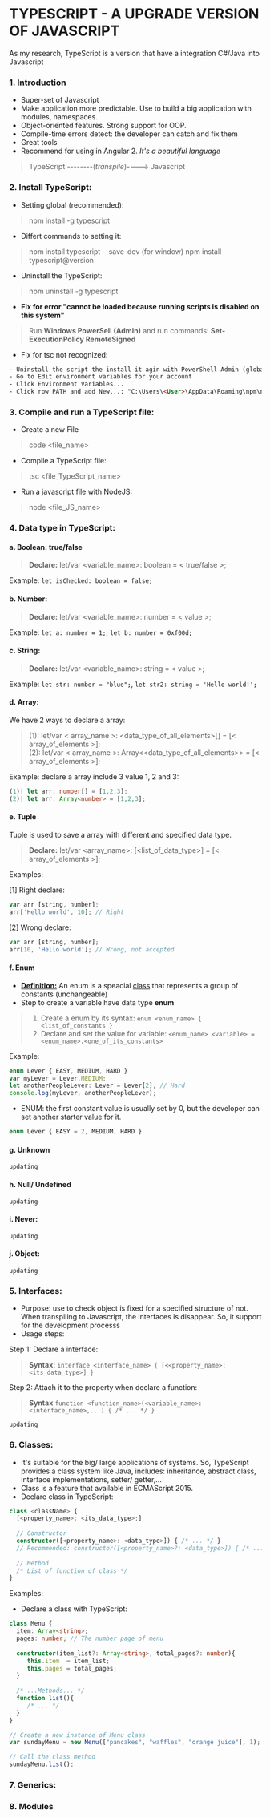 # TYPESCRIPT - A UPGRADE VERSION OF JAVASCRIPT

As my research, TypeScript is a version that have a integration C#/Java into Javascript

### 1. Introduction
- Super-set of Javascript
- Make application more predictable. Use to build a big application with modules, namespaces.
- Object-oriented features. Strong support for OOP.
- Compile-time errors detect: the developer can catch and fix them
- Great tools
- Recommend for using in Angular 2.
<i>It's a beautiful language</i>
> TypeScript --------(<i>transpile</i>)----> Javascript

### 2. Install TypeScript:
* Setting global (recommended):
> npm install -g typescript
* Differt commands to setting it:
> npm install typescript --save-dev (for window)
> npm install typescript@version
* Uninstall the TypeScript:
> npm uninstall -g typescript

* <b>Fix for error "cannot be loaded because running scripts is disabled on this system"</b>
> Run <b>Windows PowerSell (Admin)</b> and run commands: <b>Set-ExecutionPolicy RemoteSigned</b>

* Fix for tsc not recognized:
```html
- Uninstall the script the install it agin with PowerShell Admin (global setting)
- Go to Edit environment variables for your account
- Click Environment Variables...
- Click row PATH and add New...: "C:\Users\<User>\AppData\Roaming\npm\node_modules\typescript\bin" (maybe different in your desk/latop, just find it PATH and add)
```

### 3. Compile and run a TypeScript file:
* Create a new File
> code <file_name>

* Compile a TypeScript file:
> tsc <file_TypeScript_name>

* Run a javascript file with NodeJS:
> node <file_JS_name>

### 4. Data type in TypeScript:
#### a. Boolean: true/false
> <b>Declare:</b> let/var <variable_name>: boolean = < true/false >;

Example: `let isChecked: boolean = false;`

#### b. Number:
> <b>Declare:</b> let/var <variable_name>: number = < value >;
  
Example: `let a: number = 1;`, `let b: number = 0xf00d;`
  
#### c. String:
> <b>Declare:</b> let/var <variable_name>: string = < value >;
  
Example: `let str: number = "blue";`, `let str2: string = 'Hello world!';`
  
#### d. Array:
We have 2 ways to declare a array:
> (1): let/var < array_name >: <data_type_of_all_elements>[] = [< array_of_elements >];<br>
> (2): let/var < array_name >: Array<<data_type_of_all_elements>> = [< array_of_elements >];

Example: declare a array include 3 value 1, 2 and 3:
```typescript
(1)| let arr: number[] = [1,2,3];
(2)| let arr: Array<number> = [1,2,3];
```

#### e. Tuple
Tuple is used to save a array with different and specified data type.
> <b>Declare:</b> let/var <array_name>: [<list_of_data_type>] = [< array_of_elements >];

Examples:

[1] Right declare:
```typescript
var arr [string, number];
arr['Hello world', 10]; // Right
```

[2] Wrong declare:
```typescript
var arr [string, number];
arr[10, 'Hello world']; // Wrong, not accepted
```

#### f. Enum
* <b><u>Definition:</u></b> An enum is a speacial <u>class</u> that represents a group of constants (unchangeable)
* Step to create a variable have data type <b>enum</b>
> 1. Create a enum by its syntax: `enum <enum_name> { <list_of_constants }`
> 2. Declare and set the value for variable: `<enum_name> <variable> = <enum_name>.<one_of_its_constants>`

Example:
```TypeScript
enum Lever { EASY, MEDIUM, HARD }
var myLever = Lever.MEDIUM;
let anotherPeopleLever: Lever = Lever[2]; // Hard
console.log(myLever, anotherPeopleLever);
```

* ENUM: the first constant value is usually set by 0, but the developer can set another starter value for it.
```TypeScript
enum Lever { EASY = 2, MEDIUM, HARD }
```

#### g. Unknown
`updating`

#### h. Null/ Undefined
`updating`

#### i. Never:
`updating`

#### j. Object:
`updating`

### 5. Interfaces:
- Purpose: use to check object is fixed for a specified structure of not. When transpiling to Javascript, the interfaces is disappear. So, it support for the development processs
- Usage steps:

Step 1: Declare a interface:
> <b>Syntax:</b> `interface <interface_name> { [<<property_name>: <its_data_type>] }`

Step 2: Attach it to the property when declare a function:
> <b>Syntax</b>  `function <function_name>(<variable_name>: <interface_name>,...) { /* ... */ }`


`updating`

### 6. Classes:
- It's suitable for the big/ large applications of systems. So, TypeScript provides a class system like Java, includes: inheritance, abstract class, interface implementations, setter/ getter,...
- Class is a feature that available in ECMAScript 2015.
- Declare class in TypeScript:
```TypeScript
class <className> {
  [<property_name>: <its_data_type>;]
  
  // Constructor
  constructor([<property_name>: <data_type>]) { /* ... */ }
  // Recommended: constructor([<property_name>?: <data_type>]) { /* ... */ } --- Because is no more than 1 class constructure in TypeScript (even default constructor)
  
  // Method
  /* List of function of class */  
}
```

Examples:
- Declare a class with TypeScript:
```TypeScript
class Menu {
  item: Array<string>;
  pages: number; // The number page of menu
  
  constructor(item_list?: Array<string>, total_pages?: number){
     this.item  = item_list;
     this.pages = total_pages;
  }
  
  /* ...Methods... */
  function list(){
     /* ... */
  }
}

// Create a new instance of Menu class
var sundayMenu = new Menu(["pancakes", "waffles", "orange juice"], 1);

// Call the class method
sundayMenu.list();
```

### 7. Generics:

### 8. Modules

